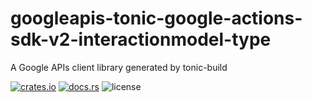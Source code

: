 # googleapis-tonic-google-actions-sdk-v2-interactionmodel-type

A Google APIs client library generated by tonic-build

[![crates.io](https://img.shields.io/crates/v/googleapis-tonic-google-actions-sdk-v2-interactionmodel-type)](https://crates.io/crates/googleapis-tonic-google-actions-sdk-v2-interactionmodel-type)
[![docs.rs](https://img.shields.io/docsrs/googleapis-tonic-google-actions-sdk-v2-interactionmodel-type)](https://docs.rs/googleapis-tonic-google-actions-sdk-v2-interactionmodel-type)
![license](https://img.shields.io/crates/l/googleapis-tonic-google-actions-sdk-v2-interactionmodel-type)
